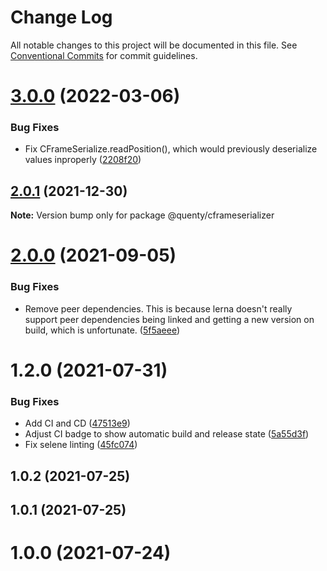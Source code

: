# Change Log

All notable changes to this project will be documented in this file.
See [Conventional Commits](https://conventionalcommits.org) for commit guidelines.

# [3.0.0](https://github.com/Quenty/NevermoreEngine/compare/@quenty/cframeserializer@2.0.1...@quenty/cframeserializer@3.0.0) (2022-03-06)


### Bug Fixes

* Fix CFrameSerialize.readPosition(), which would previously deserialize values inproperly ([2208f20](https://github.com/Quenty/NevermoreEngine/commit/2208f20f99e49a64efe621c28af8140db1af3ce5))





## [2.0.1](https://github.com/Quenty/NevermoreEngine/compare/@quenty/cframeserializer@2.0.0...@quenty/cframeserializer@2.0.1) (2021-12-30)

**Note:** Version bump only for package @quenty/cframeserializer





# [2.0.0](https://github.com/Quenty/NevermoreEngine/compare/@quenty/cframeserializer@1.2.0...@quenty/cframeserializer@2.0.0) (2021-09-05)


### Bug Fixes

* Remove peer dependencies. This is because lerna doesn't really support peer dependencies being linked and getting a new version on build, which is unfortunate. ([5f5aeee](https://github.com/Quenty/NevermoreEngine/commit/5f5aeeea8de9975435309e53679f0ef7064f9dd0))





# 1.2.0 (2021-07-31)


### Bug Fixes

* Add CI and CD ([47513e9](https://github.com/Quenty/NevermoreEngine/commit/47513e9b568162707534af132396dd8756947dd3))
* Adjust CI badge to show automatic build and release state ([5a55d3f](https://github.com/Quenty/NevermoreEngine/commit/5a55d3f19bf8d66a760d67da9b56ed47fab74656))
* Fix selene linting ([45fc074](https://github.com/Quenty/NevermoreEngine/commit/45fc07489ee59127ac6582689f19a0e87c1e5b5a))



## 1.0.2 (2021-07-25)



## 1.0.1 (2021-07-25)



# 1.0.0 (2021-07-24)
